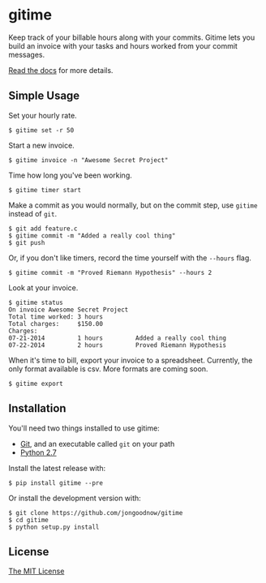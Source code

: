gitime
====

Keep track of your billable hours along with your commits. Gitime lets you build an invoice with your tasks and hours worked from your commit messages.

[Read the docs](https://github.com/jongoodnow/gitime/tree/master/docs) for more details.

Simple Usage
----

Set your hourly rate.

	$ gitime set -r 50

Start a new invoice.

	$ gitime invoice -n "Awesome Secret Project"

Time how long you've been working.

	$ gitime timer start

Make a commit as you would normally, but on the commit step, use `gitime` instead of `git`.

	$ git add feature.c
	$ gitime commit -m "Added a really cool thing"
	$ git push

Or, if you don't like timers, record the time yourself with the `--hours` flag.

	$ gitime commit -m "Proved Riemann Hypothesis" --hours 2

Look at your invoice.

	$ gitime status
	On invoice Awesome Secret Project
	Total time worked: 3 hours
	Total charges:     $150.00
	Charges:
	07-21-2014         1 hours         Added a really cool thing
	07-22-2014         2 hours         Proved Riemann Hypothesis

When it's time to bill, export your invoice to a spreadsheet. Currently, the only format available is csv. More formats are coming soon.

	$ gitime export

Installation
----

You'll need two things installed to use gitime:

* [Git](http://git-scm.com/downloads), and an executable called `git` on your path
* [Python 2.7](https://www.python.org/downloads/)

Install the latest release with:

	$ pip install gitime --pre

Or install the development version with:

	$ git clone https://github.com/jongoodnow/gitime
	$ cd gitime
	$ python setup.py install

License
----

[The MIT License](https://github.com/jongoodnow/gitime/blob/master/LICENSE)